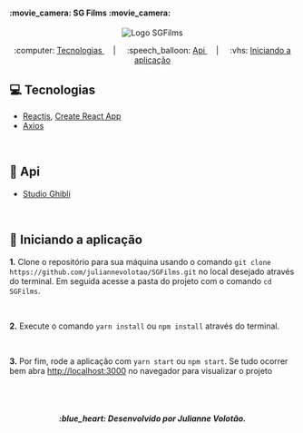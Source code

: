 <h4> :movie_camera: SG Films :movie_camera: </h4>
<p align="center">
  <img src="./.github/logoSGFilmsDark" alt="Logo SGFilms" />
</p> 

<p align="center"> 
  :computer: <a href="#computer-tecnologias"> Tecnologias </a> &nbsp; &nbsp; | &nbsp; &nbsp; 
  :speech_balloon: <a href="#speech_balloon-api"> Api </a> &nbsp; &nbsp; | &nbsp; &nbsp; 
  :vhs: <a href="#vhs-iniciando-a-aplicaçao"> Iniciando a aplicação </a> 
</p>

## :computer: Tecnologias
- [Reactjs](https://pt-br.reactjs.org/), [Create React App](https://github.com/facebook/create-react-app)
- [Axios](https://github.com/axios/axios)

<br>

## :speech_balloon: Api
- [Studio Ghibli](https://ghibliapi.herokuapp.com/#)

<br>

## :vhs: Iniciando a aplicação 

**1.** Clone o repositório para sua máquina usando o comando `git clone https://github.com/juliannevolotao/SGFilms.git` no local desejado através do terminal. Em seguida acesse a pasta do projeto com o comando `cd SGFilms`.

<br>

**2.** Execute o comando `yarn install` ou `npm install` através do terminal.

<br>

**3.** Por fim, rode a aplicação com `yarn start` ou `npm start`. Se tudo ocorrer bem abra [http://localhost:3000](http://localhost:3000) no navegador para visualizar o projeto

<br>
<br>

<h5 align="center">
  :blue_heart: Desenvolvido por Julianne Volotão.
</h5>

<br>
<br>